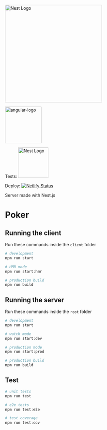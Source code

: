 
<a href="http://nestjs.com/" target="blank"><img src="https://nestjs.com/img/logo_text.svg" width="320" alt="Nest Logo" /></a>


<a href="https://angular.io/" target="blank"><img src="https://angular.io/assets/images/logos/angular/angular.svg" alt="angular-logo" width="120px" height="120px"/></a>
 
 Tests: <img width="100" src="https://api.travis-ci.com/drdreo/poker.svg?branch=master" width="320" alt="Nest Logo" />
 
 Deploy: [![Netlify Status](https://api.netlify.com/api/v1/badges/ba84f3f4-6438-4553-83e3-f9e8198dd9a1/deploy-status)](https://app.netlify.com/sites/pokern/deploys) 


Server made with Nest.js

# Poker

## Running the client
Run these commands inside the `client` folder
```bash
# development
npm run start

# HMR mode
npm run start:hmr

# production build
npm run build
```

## Running the server
Run these commands inside the `root` folder

```bash
# development
npm run start

# watch mode
npm run start:dev

# production mode
npm run start:prod

# production build
npm run build
```

## Test

```bash
# unit tests
npm run test

# e2e tests
npm run test:e2e

# test coverage
npm run test:cov
```
